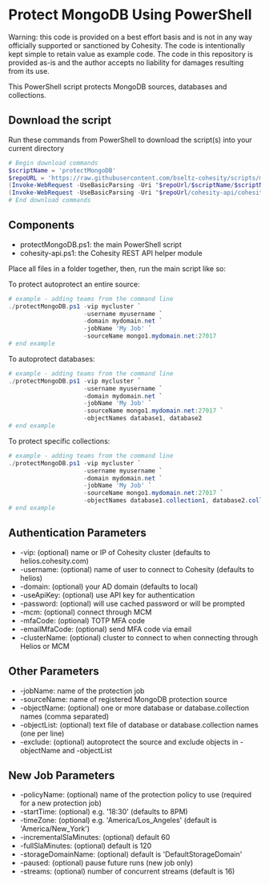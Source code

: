 # Protect MongoDB Using PowerShell

Warning: this code is provided on a best effort basis and is not in any way officially supported or sanctioned by Cohesity. The code is intentionally kept simple to retain value as example code. The code in this repository is provided as-is and the author accepts no liability for damages resulting from its use.

This PowerShell script protects MongoDB sources, databases and collections.

## Download the script

Run these commands from PowerShell to download the script(s) into your current directory

```powershell
# Begin download commands
$scriptName = 'protectMongoDB'
$repoURL = 'https://raw.githubusercontent.com/bseltz-cohesity/scripts/master/powershell'
(Invoke-WebRequest -UseBasicParsing -Uri "$repoUrl/$scriptName/$scriptName.ps1").content | Out-File "$scriptName.ps1"; (Get-Content "$scriptName.ps1") | Set-Content "$scriptName.ps1"
(Invoke-WebRequest -UseBasicParsing -Uri "$repoUrl/cohesity-api/cohesity-api.ps1").content | Out-File cohesity-api.ps1; (Get-Content cohesity-api.ps1) | Set-Content cohesity-api.ps1
# End download commands
```

## Components

* protectMongoDB.ps1: the main PowerShell script
* cohesity-api.ps1: the Cohesity REST API helper module

Place all files in a folder together, then, run the main script like so:

To protect autoprotect an entire source:

```powershell
# example - adding teams from the command line
./protectMongoDB.ps1 -vip mycluster `
                     -username myusername `
                     -domain mydomain.net `
                     -jobName 'My Job' `
                     -sourceName mongo1.mydomain.net:27017
# end example
```

To autoprotect databases:

```powershell
# example - adding teams from the command line
./protectMongoDB.ps1 -vip mycluster `
                     -username myusername `
                     -domain mydomain.net `
                     -jobName 'My Job' `
                     -sourceName mongo1.mydomain.net:27017 `
                     -objectNames database1, database2
# end example
```

To protect specific collections:

```powershell
# example - adding teams from the command line
./protectMongoDB.ps1 -vip mycluster `
                     -username myusername `
                     -domain mydomain.net `
                     -jobName 'My Job' `
                     -sourceName mongo1.mydomain.net:27017 `
                     -objectNames database1.collection1, database2.collection2
# end example
```

## Authentication Parameters

* -vip: (optional) name or IP of Cohesity cluster (defaults to helios.cohesity.com)
* -username: (optional) name of user to connect to Cohesity (defaults to helios)
* -domain: (optional) your AD domain (defaults to local)
* -useApiKey: (optional) use API key for authentication
* -password: (optional) will use cached password or will be prompted
* -mcm: (optional) connect through MCM
* -mfaCode: (optional) TOTP MFA code
* -emailMfaCode: (optional) send MFA code via email
* -clusterName: (optional) cluster to connect to when connecting through Helios or MCM

## Other Parameters

* -jobName: name of the protection job
* -sourceName: name of registered MongoDB protection source
* -objectName: (optional) one or more database or database.collection names (comma separated)
* -objectList: (optional) text file of database or database.collection names (one per line)
* -exclude: (optional) autoprotect the source and exclude objects in -objectName and -objectList

## New Job Parameters

* -policyName: (optional) name of the protection policy to use (required for a new protection job)
* -startTime: (optional) e.g. '18:30' (defaults to 8PM)
* -timeZone: (optional) e.g. 'America/Los_Angeles' (default is 'America/New_York')
* -incrementalSlaMinutes: (optional) default 60
* -fullSlaMinutes: (optional) default is 120
* -storageDomainName: (optional) default is 'DefaultStorageDomain'
* -paused: (optional) pause future runs (new job only)
* -streams: (optional) number of concurrent streams (default is 16)
